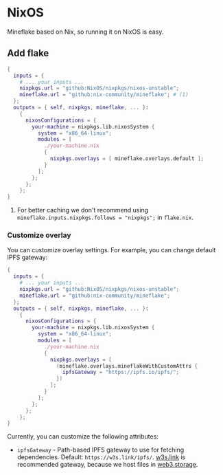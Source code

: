 # NixOS

Mineflake based on Nix, so running it on NixOS is easy.

## Add flake

``` nix title="flake.nix" hl_lines="5 15"
{
  inputs = {
    # ... your inputs ...
    nixpkgs.url = "github:NixOS/nixpkgs/nixos-unstable";
    mineflake.url = "github:nix-community/mineflake"; # (1)
  };
  outputs = { self, nixpkgs, mineflake, ... }:
    {
      nixosConfigurations = {
        your-machine = nixpkgs.lib.nixosSystem {
          system = "x86_64-linux";
          modules = [
            ./your-machine.nix
            {
              nixpkgs.overlays = [ mineflake.overlays.default ];
            }
          ];
        };
      };
    };
}
```

1. For better caching we don't recommend using `mineflake.inputs.nixpkgs.follows = "nixpkgs";` in `flake.nix`.

### Customize overlay

You can customize overlay settings. For example, you can change default IPFS gateway:

``` nix title="flake.nix" hl_lines="15-19"
{
  inputs = {
    # ... your inputs ...
    nixpkgs.url = "github:NixOS/nixpkgs/nixos-unstable";
    mineflake.url = "github:nix-community/mineflake";
  };
  outputs = { self, nixpkgs, mineflake, ... }:
    {
      nixosConfigurations = {
        your-machine = nixpkgs.lib.nixosSystem {
          system = "x86_64-linux";
          modules = [
            ./your-machine.nix
            {
              nixpkgs.overlays = [
                (mineflake.overlays.mineflakeWithCustomAttrs {
                  ipfsGateway = "https://ipfs.io/ipfs/";
                })
              ];
            }
          ];
        };
      };
    };
}
```

Currently, you can customize the following attributes:

- `ipfsGateway` - Path-based IPFS gateway to use for fetching dependencies. Default: `https://w3s.link/ipfs/`.
  [w3s.link](https://w3s.link/) is recommended gateway, because we host files in [web3.storage](https://web3.storage/).
